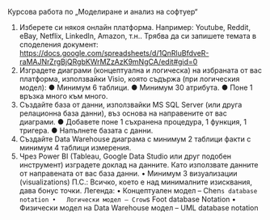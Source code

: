 Курсова работа по „Моделиране и анализ на софтуер“
1.	Изберете си някоя онлайн платформа. Например: Youtube, Reddit, eBay, Netflix, LinkedIn, Amazon, т.н.. Трябва да си запишете темата в споделения документ: https://docs.google.com/spreadsheets/d/1QnRluBfdveR-raMAJNrZrgBjQRgbKWrMZzAzK9mNgCA/edit#gid=0 
2.	Изградете диаграми (концептуална и логическа) на избраната от вас платформа, използвайки Visio, която съдържа (при логическия модел):
●	Минимум 6 таблици.
●	Минимум 30 атрибута.
●	Поне 1 връзка много към много.
3.	Създайте база от данни, използвайки MS SQL Server (или друга релационна база данни), въз основа на направените от вас диаграми.
●	Добавете поне 1 съхранена процедура, 1 функция, 1 тригера.
●	Напълнете базата с данни.
4.	Създайте Data Warehouse диаграма с минимум 2 таблици факти с минимум 4 таблици измерения.
5.	Чрез Power BI (Tableau, Google Data Studio или друг подобен инструмент) изградете доклад на данните. Като използвате данните от направената от вас база данни.
•	Минимум 3 визуализации (visualizations)
П.С.: Всичко, което е над минималните изисквания, дава бонус точки.
Легенда:
•	Концептуален модел – Chen`s database notation
•	Логически модел – Crow`s Foot database Notation
•	Физически модел на Data Warehouse модел – UML database notation
